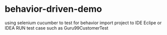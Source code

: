 # behavior-driven-demo
using selenium cucumber to test for behavior
import project to IDE Eclipe or IDEA
RUN test case such as Guru99CustomerTest
